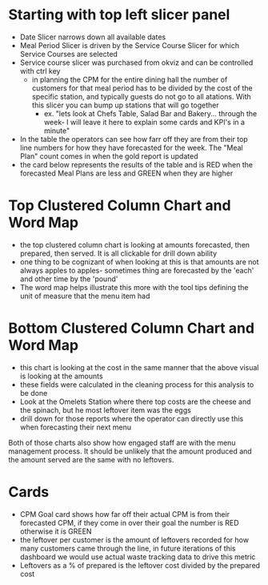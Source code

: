 Starting with top left slicer panel
===================================

-   Date Slicer narrows down all available dates
-   Meal Period Slicer is driven by the Service Course Slicer for which
    Service Courses are selected
-   Service course slicer was purchased from okviz and can be controlled
    with ctrl key
    -   in planning the CPM for the entire dining hall the number of
        customers for that meal period has to be divided by the cost of
        the specific station, and typically guests do not go to all
        atations. With this slicer you can bump up stations that will go
        together
        -   ex. "lets look at Chefs Table, Salad Bar and Bakery...
            through the week- I will leave it here to explain some cards
            and KPI's in a minute"
-   In the table the operators can see how farr off they are from their
    top line numbers for how they have forecasted for the week. The
    "Meal Plan" count comes in when the gold report is updated
-   the card below represents the results of the table and is RED when
    the forecasted Meal Plans are less and GREEN when they are higher

Top Clustered Column Chart and Word Map
=======================================

-   the top clustered column chart is looking at amounts forecasted,
    then prepared, then served. It is all clickable for drill down
    ability
-   one thing to be cognizant of when looking at this is that amounts
    are not always apples to apples- sometimes thing are forecasted by
    the 'each' and other time by the 'pound'
-   The word map helps illustrate this more with the tool tips defining
    the unit of measure that the menu item had

Bottom Clustered Column Chart and Word Map
==========================================

-   this chart is looking at the cost in the same manner that the above
    visual is looking at the amounts
-   these fields were calculated in the cleaning process for this
    analysis to be done
-   Look at the Omelets Station where there top costs are the cheese and
    the spinach, but he most leftover item was the eggs
-   drill down for those reports where the operator can directly use
    this when forecasting their next menu

Both of those charts also show how engaged staff are with the menu
management process. It should be unlikely that the amount produced and
the amount served are the same with no leftovers.

Cards
=====

-   CPM Goal card shows how far off their actual CPM is from their
    forecasted CPM, if they come in over their goal the number is RED
    otherwise it is GREEN
-   the leftover per customer is the amount of leftovers recorded for
    how many customers came through the line, in future iterations of
    this dashboard we would use actual waste tracking data to drive this
    metric
-   Leftovers as a % of prepared is the leftover cost divided by the
    prepared cost
